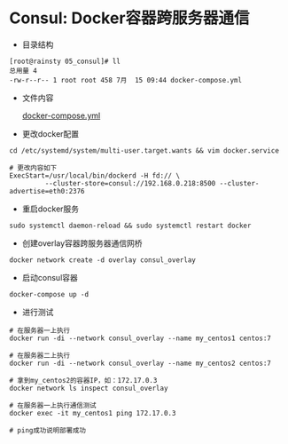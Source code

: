 # Consul: Docker容器跨服务器通信  

* 目录结构  

``` text
[root@rainsty 05_consul]# ll
总用量 4
-rw-r--r-- 1 root root 458 7月  15 09:44 docker-compose.yml
```

* 文件内容  

    [docker-compose.yml](../dockerFile/consul/docker-compose.yml)

* 更改docker配置  

``` text
cd /etc/systemd/system/multi-user.target.wants && vim docker.service

# 更改内容如下
ExecStart=/usr/local/bin/dockerd -H fd:// \
         --cluster-store=consul://192.168.0.218:8500 --cluster-advertise=eth0:2376
```

* 重启docker服务  

``` text
sudo systemctl daemon-reload && sudo systemctl restart docker
```

* 创建overlay容器跨服务器通信网桥  

``` text
docker network create -d overlay consul_overlay
```

* 启动consul容器  

``` text
docker-compose up -d
```

* 进行测试  

``` text
# 在服务器一上执行
docker run -di --network consul_overlay --name my_centos1 centos:7

# 在服务器二上执行
docker run -di --network consul_overlay --name my_centos2 centos:7

# 拿到my_centos2的容器IP，如：172.17.0.3
docker network ls inspect consul_overlay

# 在服务器一上执行通信测试
docker exec -it my_centos1 ping 172.17.0.3

# ping成功说明部署成功
```
